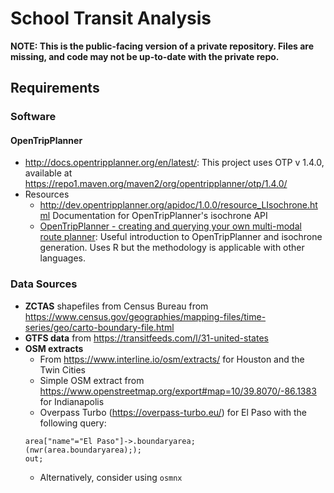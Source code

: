 # School Transit Analysis

**NOTE: This is the public-facing version of a private repository. Files are missing, and code may not be up-to-date with the private repo.**

## Requirements
### Software
#### OpenTripPlanner
* http://docs.opentripplanner.org/en/latest/: This project uses OTP v 1.4.0, available at https://repo1.maven.org/maven2/org/opentripplanner/otp/1.4.0/
* Resources
  * http://dev.opentripplanner.org/apidoc/1.0.0/resource_LIsochrone.html Documentation for OpenTripPlanner's isochrone API
  * [OpenTripPlanner - creating and querying your own multi-modal route planner](https://www.researchgate.net/publication/321110774_OpenTripPlanner_-_creating_and_querying_your_own_multi-modal_route_planner): Useful introduction to OpenTripPlanner and isochrone generation. Uses R but the methodology is applicable with other languages.

### Data Sources
* **ZCTAS** shapefiles from Census Bureau from https://www.census.gov/geographies/mapping-files/time-series/geo/carto-boundary-file.html
* **GTFS data** from https://transitfeeds.com/l/31-united-states
* **OSM extracts**
  * From https://www.interline.io/osm/extracts/ for Houston and the Twin Cities
  * Simple OSM extract from https://www.openstreetmap.org/export#map=10/39.8070/-86.1383 for Indianapolis
  * Overpass Turbo (https://overpass-turbo.eu/) for El Paso with the following query:
  ```
  area["name"="El Paso"]->.boundaryarea;
  (nwr(area.boundaryarea););
  out;
  ```
   * Alternatively, consider using `osmnx` 
 
